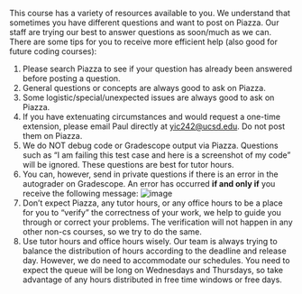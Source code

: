 This course has a variety of resources available to you. We understand that sometimes you have different questions and want to post on Piazza. Our staff are trying our best to answer questions as soon/much as we can. There are some tips for you to receive more efficient help (also good for future coding courses):

1. Please search Piazza to see if your question has already been answered before posting a question.
2. General questions or concepts are always good to ask on Piazza.
3. Some logistic/special/unexpected issues are always good to ask on Piazza.
4. If you have extenuating circumstances and would request a one-time extension, please email Paul directly at yic242@ucsd.edu. Do not post them on Piazza.
5. We do NOT debug code or Gradescope output via Piazza. Questions such as “I am failing this test case and here is a screenshot of my code” will be ignored. These questions are best for tutor hours.
6. You can, however, send in private questions if there is an error in the autograder on Gradescope. An error has occurred <b>if and only if</b> you receive the following message: ![image](https://github.com/CaoAssignments/guides/assets/47510212/741a7160-824e-43e8-baa7-d742380060d8)
7. Don’t expect Piazza, any tutor hours, or any office hours to be a place for you to “verify” the correctness of your work, we help to guide you through or correct your problems. The verification will not happen in any other non-cs courses, so we try to do the same.
8. Use tutor hours and office hours wisely. Our team is always trying to balance the distribution of hours according to the deadline and release day. However, we do need to accommodate our schedules. You need to expect the queue will be long on Wednesdays and Thursdays, so take advantage of any hours distributed in free time windows or free days.
